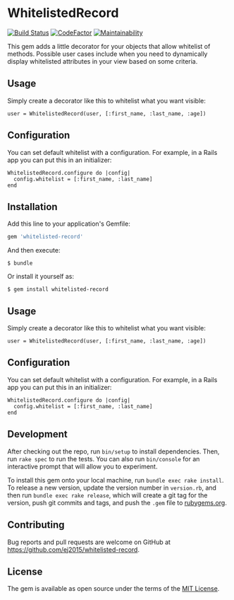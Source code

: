 # WhitelistedRecord
[![Build Status](https://travis-ci.org/ej2015/whitelisted-record.svg?branch=master)](https://travis-ci.org/ej2015/whitelisted-record)
[![CodeFactor](https://www.codefactor.io/repository/github/ej2015/whitelisted-record/badge)](https://www.codefactor.io/repository/github/ej2015/whitelisted-record)
[![Maintainability](https://api.codeclimate.com/v1/badges/bba5f2507a29312c2680/maintainability)](https://codeclimate.com/github/ej2015/whitelisted-record/maintainability)

This gem adds a little decorator for your objects that allow whitelist of methods. Possible user cases include when you need to dynamically display whitelisted attributes in your view based on some criteria.

## Usage
Simply create a decorator like this to whitelist what you want visible:
```
user = WhitelistedRecord(user, [:first_name, :last_name, :age])
```

## Configuration
You can set default whitelist with a configuration. For example, in a Rails app you can put this in an initializer:
```
WhitelistedRecord.configure do |config|
  config.whitelist = [:first_name, :last_name]
end
```


## Installation

Add this line to your application's Gemfile:

```ruby
gem 'whitelisted-record'
```

And then execute:

    $ bundle

Or install it yourself as:

    $ gem install whitelisted-record

## Usage
Simply create a decorator like this to whitelist what you want visible:
```
user = WhitelistedRecord(user, [:first_name, :last_name, :age])
```

## Configuration
You can set default whitelist with a configuration. For example, in a Rails app you can put this in an initializer:
```
WhitelistedRecord.configure do |config|
  config.whitelist = [:first_name, :last_name]
end
```

## Development

After checking out the repo, run `bin/setup` to install dependencies. Then, run `rake spec` to run the tests. You can also run `bin/console` for an interactive prompt that will allow you to experiment.

To install this gem onto your local machine, run `bundle exec rake install`. To release a new version, update the version number in `version.rb`, and then run `bundle exec rake release`, which will create a git tag for the version, push git commits and tags, and push the `.gem` file to [rubygems.org](https://rubygems.org).

## Contributing

Bug reports and pull requests are welcome on GitHub at https://github.com/ej2015/whitelisted-record.


## License

The gem is available as open source under the terms of the [MIT License](http://opensource.org/licenses/MIT).

